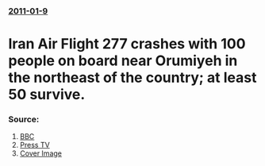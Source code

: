 ### [2011-01-9](/news/2011/01/9/index.md)

# Iran Air Flight 277 crashes with 100 people on board near Orumiyeh in the northeast of the country; at least 50 survive. 




### Source:

1. [BBC](http://www.bbc.co.uk/news/world-middle-east-12147872)
2. [Press TV](http://www.presstv.ir/detail/159378.html)
2. [Cover Image](http://ichef.bbci.co.uk/news/1024/media/images/48333000/gif/_48333888_bn-448x252.gif)
